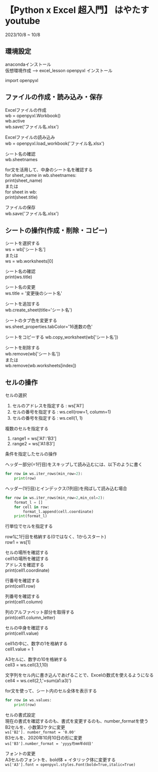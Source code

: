 # 【Python x Excel 超入門】 はやたす youtube

2023/10/8 ~ 10/8

## 環境設定

anacondaインストール  
仮想環境作成 --> excel_lesson
openpyxl インストール

import openpyxl

## ファイルの作成・読み込み・保存

Excelファイルの作成  
wb = openpyxl.Workbook()  
wb.active  
wb.save('ファイル名.xlsx')  

Excelファイルの読み込み  
wb = openpyxl.load_workbook('ファイル名.xlsx')

シート名の確認  
wb.sheetnames  

for文を活用して、中身のシート名を確認する  
for sheet_name in wb.sheetnames:  
    print(sheet_name)  
または  
for sheet in wb:  
    print(sheet.title)

ファイルの保存  
wb.save('ファイル名.xlsx')

## シートの操作(作成・削除・コピー)

シートを選択する  
ws = wb['シート名']  
または  
ws = wb.worksheets[0]  

シート名の確認  
print(ws.title)  

シート名の変更  
ws.title = '変更後のシート名'  

シートを追加する  
wb.create_sheet(title='シート名')  

シートのタブ色を変更する  
ws.sheet_properties.tabColor='16進数の色'  

シートをコピーする
wb.copy_worksheet(wb['シート名'])  

シートを削除する  
wb.remove(wb['シート名'])  
または  
wb.remove(wb.worksheets[index])

## セルの操作

セルの選択  

1. セルのアドレスを指定する : ws['A1']  
2. セルの番号を指定する : ws.cell(row=1, column=1)  
3. セルの番号を指定する : ws.cell(1, 1)  

複数のセルを指定する  

1. range1 = ws['A1':'B3']
2. range2 = ws['A1:B3']

条件を指定したセルの操作

ヘッダー部分(=1行目)をスキップして読み込むには、以下のように書く  

```python
for row in ws.iter_rows(min_row=2):
    print(row)
```

ヘッダー(1行目)とインデックス(1列目)を飛ばして読み込む場合  

```python
for row in ws.iter_rows(min_row=2,min_col=2):
    format_l = []
    for cell in row:
        format_l.append(cell.coordinate)
    print(format_l)
```

行単位でセルを指定する

row1に1行目を格納する(0ではなく、1からスタート)  
row1 = ws[1]

セルの場所を確認する  
cell1の場所を確認する  
  アドレスを確認する  
  print(cell1.coordinate)  

  行番号を確認する  
  print(cell1.row)  

  列番号を確認する  
  print(cell1.column)  

  列のアルファベット部分を取得する  
  print(cell1.column_letter)  

セルの中身を確認する  
print(cell1.value)

cell1の中に、数字の1を格納する  
cell1.value = 1

A3セルに、数字の10を格納する  
cell3 = ws.cell(3,1,10)

文字列をセル内に書き込んであげることで、Excelの数式を使えるようになる  
cell4 = ws.cell(2,1,'=sum(a1:a3)')  

for文を使って、シート内のセル全体を表示する  

```python
for row in ws.values:
    print(row)
```

セルの書式設定  
現在の書式を確認するのも、書式を変更するのも、number_formatを使う  
B2セルを、小数第2ケタに変更  
```ws['B2']. number_format = '0.00'```  
B3セルを、2020年10月10日の形に変更  
```ws['B3'].number_format = 'yyyy月mm年dd日'```  

フォントの変更  
A3セルのフォントを、bold体 + イタリック体に変更する  
```ws['A3'].font = openpyxl.styles.Font(bold=True,italic=True)```  
